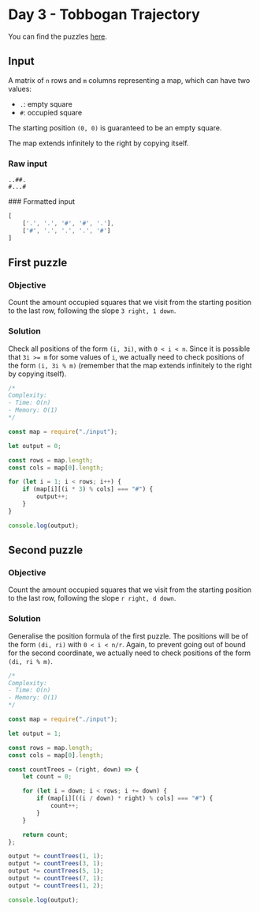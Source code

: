 # Day 3 - Tobbogan Trajectory

You can find the puzzles [here](https://adventofcode.com/2020/day/3).

## Input

A matrix of `n` rows and `m` columns representing a map, which can have two values:

- `.`: empty square
- `#`: occupied square

The starting position `(0, 0)` is guaranteed to be an empty square.

The map extends infinitely to the right by copying itself.

### Raw input

```
..##.
#...#
```

### Formatted input

```js
[
    ['.', '.', '#', '#', '.'],
    ['#', '.', '.', '.', '#']
]
```

## First puzzle

### Objective

Count the amount occupied squares that we visit from the starting position to the last row, following the slope `3 right, 1 down`.

### Solution

Check all positions of the form `(i, 3i)`, with `0 < i < n`. Since it is possible that `3i >= m` for some values of `i`, we actually need to check positions of the form `(i, 3i % m)` (remember that the map extends infinitely to the right by copying itself).

```js
/*
Complexity:
- Time: O(n)
- Memory: O(1)
*/

const map = require("./input");

let output = 0;

const rows = map.length;
const cols = map[0].length;

for (let i = 1; i < rows; i++) {
	if (map[i][(i * 3) % cols] === "#") {
		output++;
	}
}

console.log(output);
```

## Second puzzle

### Objective

Count the amount occupied squares that we visit from the starting position to the last row, following the slope `r right, d down`.

### Solution

Generalise the position formula of the first puzzle. The positions will be of the form `(di, ri)` with `0 < i < n/r`. Again, to prevent going out of bound for the second coordinate, we actually need to check positions of the form `(di, ri % m)`.

```js
/*
Complexity:
- Time: O(n)
- Memory: O(1)
*/

const map = require("./input");

let output = 1;

const rows = map.length;
const cols = map[0].length;

const countTrees = (right, down) => {
	let count = 0;

	for (let i = down; i < rows; i += down) {
		if (map[i][((i / down) * right) % cols] === "#") {
			count++;
		}
	}

	return count;
};

output *= countTrees(1, 1);
output *= countTrees(3, 1);
output *= countTrees(5, 1);
output *= countTrees(7, 1);
output *= countTrees(1, 2);

console.log(output);
```